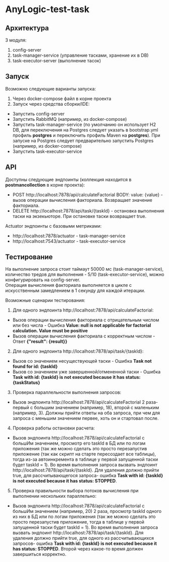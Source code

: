 # AnyLogic-test-task

## Архитектура
3 модуля:
1) config-server
2) task-manager-service (управление тасками, хранение их в DB)
3) task-executor-server (выполнение тасок)

## Запуск
Возможно следующие варианты запуска:
1) Через docker-compose файл в корне проекта
2) Запуск через средства сборки/IDE:
- Запустить config-server
- Запустить RabbitMQ (например, из docker-compose)
- Запустить task-manager-service (по умолчанию он использует H2 DB, для переключения на Postgres следует указать в 
bootstrap.yml профиль **postgres** и переключить профиль Maven на **postgres**). При запуске на Postgres следует предварительно запустить Postgres (например, из docker-compose)
- Запустить task-executor-service

## API
Доступны следующие эндпоинты (коллекция находится в **postmancollection** в корне проекта):
- POST http://localhost:7878/api/calculateFactorial BODY: value: {value} - вызов операции вычисления факториала. Возвращает значение факториала.
- DELETE http://localhost:7878/api/task/{taskId} - остановка выполнения таски на экзекьюторе. При остановке таски возвращает true.

Actuator эндпоинты с базовыми метриками:
- http://localhost:7878/actuator - task-manager-service
- http://localhost:7543/actuator - task-executor-service

## Тестирование
На выполнение запроса стоит таймаут 50000 мс (task-manager-service), количество тредов для выполнения - 5/10 (task-executor-service), можно конфигурировать на config-server.   
Операция вычисления факториала выполняется в цикле с искусственным замедлением в 1 секунду для каждой итерации.

Возможные сценарии тестирования:    
1) Для одного эндпоинта http://localhost:7878/api/calculateFactorial:
- Вызов операции вычисления факториала с отрицательным числом или без числа - Ошибка **Value: null is not applicable for factorial calculation. Value must be positive**
- Вызов операции вычисления факториала с корректным числом - Ответ **{"result": {result}}**
2) Для одного эндпоинта http://localhost:7878/api/task/{taskId}:
- Вызов со значением несуществующей таски - Ошибка **Task not found for id: {taskId}**
- Вызов со значением уже завершенной/отмененной таски - Ошибка **Task with id: {taskId} is not executed because it has status: {taskStatus}**
3) Проверка параллельности выполнения запросов:
- Вызов эндпоинта http://localhost:7878/api/calculateFactorial 2 раза- первый с большим значением (например, 18), второй с маленьким (например, 3). Должны прийти ответы на оба запроса, при чем для запроса с меньшим значением первее, хоть он и стартовал после.
4) Проверка работы остановки расчета:
- Вызов эндпоинта http://localhost:7878/api/calculateFactorial с большИм значением, просмотр его taskId в БД или по логам приложения (так же можно сделать это просто перезапустив приложение (так как скрипт на старте пересоздает все таблицы), тогда из-за автоинкремента в таблице у первой запущенной таски будет taskId = 1). Во время выполнения запроса вызвать эндпоинт http://localhost:7878/api/task/{taskId}. Для удаления должно прийти true, для рассчитывающегося запроса- ошибка **Task with id: {taskId} is not executed because it has status: STOPPED**.
5) Проверка правильности выбора потоков вычисления при выполнении нескольких параллельно:
- Вызов эндпоинта http://localhost:7878/api/calculateFactorial с большИм значением (например, 20) 2 раза, просмотр taskId одного из них в БД или по логам приложения (так же можно сделать это просто перезапустив приложение, тогда в таблице у первой запущенной таски будет taskId = 1). Во время выполнения запроса вызвать эндпоинт http://localhost:7878/api/task/{taskId}. Для удаления должно прийти true, для одного из рассчитывающихся запросов- ошибка **Task with id: {taskId} is not executed because it has status: STOPPED**. Второй через какое-то время должен завершиться корректно.
